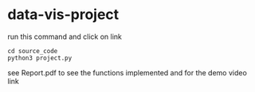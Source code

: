 # data-vis-project
run this command and click on link
```
cd source_code
python3 project.py
```
see Report.pdf to see the functions implemented and for the demo video link


